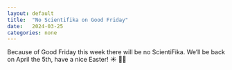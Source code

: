 ```yaml
---
layout: default
title:  "No Scientifika on Good Friday"
date:   2024-03-25
categories: none
---
```

Because of Good Friday this week there will be no ScientiFika.
We’ll be back on April the 5th, have a nice Easter! ☀️ 🐰🌸
